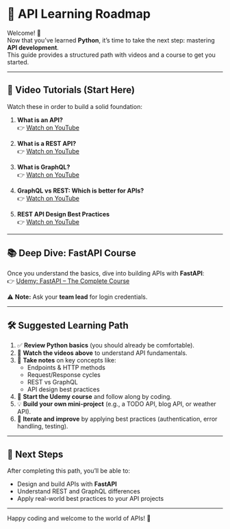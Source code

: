 # 📘 API Learning Roadmap

Welcome! 🚀  
Now that you’ve learned **Python**, it’s time to take the next step: mastering **API development**.  
This guide provides a structured path with videos and a course to get you started.  

---

## 🎥 Video Tutorials (Start Here)

Watch these in order to build a solid foundation:

1. **What is an API?**  
   👉 [Watch on YouTube](https://www.youtube.com/watch?v=5m8sLb1eKrE)

2. **What is a REST API?**  
   👉 [Watch on YouTube](https://www.youtube.com/watch?v=lsMQRaeKNDk)

3. **What is GraphQL?**  
   👉 [Watch on YouTube](https://www.youtube.com/watch?v=c8VWxuAtVek)

4. **GraphQL vs REST: Which is better for APIs?**  
   👉 [Watch on YouTube](https://www.youtube.com/watch?v=PTfZcN20fro)

5. **REST API Design Best Practices**  
   👉 [Watch on YouTube](https://www.youtube.com/watch?v=A8t5LSxVJFM)

---

## 📚 Deep Dive: FastAPI Course

Once you understand the basics, dive into building APIs with **FastAPI**:  
👉 [Udemy: FastAPI – The Complete Course](https://www.udemy.com/course/fastapi-the-complete-course/)  

⚠️ **Note:** Ask your **team lead** for login credentials.

---

## 🛠 Suggested Learning Path

1. ✅ **Review Python basics** (you should already be comfortable).  
2. 🎥 **Watch the videos above** to understand API fundamentals.  
3. 📓 **Take notes** on key concepts like:
   - Endpoints & HTTP methods  
   - Request/Response cycles  
   - REST vs GraphQL  
   - API design best practices  
4. 🎯 **Start the Udemy course** and follow along by coding.  
5. 💡 **Build your own mini-project** (e.g., a TODO API, blog API, or weather API).  
6. 🔄 **Iterate and improve** by applying best practices (authentication, error handling, testing).  

---

## 🚀 Next Steps

After completing this path, you’ll be able to:
- Design and build APIs with **FastAPI**  
- Understand REST and GraphQL differences  
- Apply real-world best practices to your API projects  

---

Happy coding and welcome to the world of APIs! 🎉  
